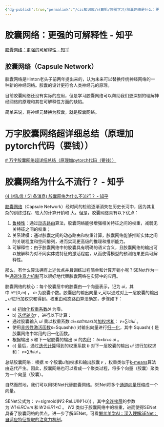 ```yaml
---
{"dg-publish":true,"permalink":"/czc知识库/计算机/坤器学习/胶囊网络是什么：更强的可解释性/","dgPassFrontmatter":true,"created":"2024-06-18T17:45:20.784+08:00","updated":"2024-12-08T12:25:39.587+08:00"}
---
```



# 胶囊网络：更强的可解释性 - 知乎
[胶囊网络：更强的可解释性 - 知乎](https://zhuanlan.zhihu.com/p/264910554)
## 胶囊网络（Capsule Network）

胶囊网络是Hinton老头子前两年提出来的，认为未来可以替换传统神经网络的一种新的神经网络。胶囊的设计更符合人类神经元的原理。

目前胶囊网络还没有实际的应用，但是学习胶囊网络可以帮助我们更深刻的理解神经网络的原理和其在可解释性方面的缺陷。

简单来说，将神经元替换为胶囊，就是胶囊网络。

# 万字胶囊网络超详细总结（原理加pytorch代码（要钱））
[# 万字胶囊网络超详细总结（原理加pytorch代码（要钱））](https://blog.csdn.net/m0_46384757/article/details/121559514)


# 胶囊网络为什么不流行？ - 知乎
[(4 封私信 / 51 条消息) 胶囊网络为什么不流行？ - 知乎](https://www.zhihu.com/question/533501088)

[胶囊网络](https://www.zhihu.com/search?q=%E8%83%B6%E5%9B%8A%E7%BD%91%E7%BB%9C&search_source=Entity&hybrid_search_source=Entity&hybrid_search_extra=%7B%22sourceType%22%3A%22answer%22%2C%22sourceId%22%3A3072437339%7D)（Capsule Network）经时间的检验逐渐消失在历史长河中，因为其复杂的训练过程、较大的计算开销和 大。但是，胶囊网络具有以下优点：

1. [鲁棒性](https://www.zhihu.com/search?q=%E9%B2%81%E6%A3%92%E6%80%A7&search_source=Entity&hybrid_search_source=Entity&hybrid_search_extra=%7B%22sourceType%22%3A%22answer%22%2C%22sourceId%22%3A3072437339%7D)：通过[动态路由](https://www.zhihu.com/search?q=%E5%8A%A8%E6%80%81%E8%B7%AF%E7%94%B1&search_source=Entity&hybrid_search_source=Entity&hybrid_search_extra=%7B%22sourceType%22%3A%22answer%22%2C%22sourceId%22%3A3072437339%7D)算法，胶囊网络能够增强相关特征之间的权重，减弱无关特征之间的权重；
2. 关系建模：通过胶囊之间的动态路由和权重计算，胶囊网络能够推断实体之间的关联程度和空间排列，进而实现更高级的推理和推断能力。
3. 可解释性：由于胶囊网络中的胶囊具有明确的语义含义，且胶囊网络的输出可以被解释为对不同实体或特征的激活程度，从而使得模型的预测结果更具可解释性。

那么，有什么算法拥有上述优点并且训练过程简单和计算开销小呢？SENet作为一种[通道注意力机制](https://www.zhihu.com/search?q=%E9%80%9A%E9%81%93%E6%B3%A8%E6%84%8F%E5%8A%9B%E6%9C%BA%E5%88%B6&search_source=Entity&hybrid_search_source=Entity&hybrid_search_extra=%7B%22sourceType%22%3A%22answer%22%2C%22sourceId%22%3A3072437339%7D)可以很好地代替胶囊网络在实际中的应用。

胶囊网络的核心：每个胶囊层中的胶囊由一个向量表示，记为 𝑢𝑖，其中 𝑖∈[0,𝑚) ， 𝑚 为胶囊个数。胶囊层的输出向量 𝑣_可以通过对上一层胶囊的输出_ 𝑢𝑖进行加权求和得到。权重由动态路由算法确定，步骤如下：

- a) [初始化权重系数](https://www.zhihu.com/search?q=%E5%88%9D%E5%A7%8B%E5%8C%96%E6%9D%83%E9%87%8D%E7%B3%BB%E6%95%B0&search_source=Entity&hybrid_search_source=Entity&hybrid_search_extra=%7B%22sourceType%22%3A%22answer%22%2C%22sourceId%22%3A3072437339%7D)𝑏𝑖 为零。
- b) [迭代轮次](https://www.zhihu.com/search?q=%E8%BF%AD%E4%BB%A3%E8%BD%AE%E6%AC%A1&search_source=Entity&hybrid_search_source=Entity&hybrid_search_extra=%7B%22sourceType%22%3A%22answer%22%2C%22sourceId%22%3A3072437339%7D)𝑟 ，进行以下计算：
- 通过胶囊输入 𝑢𝑖 乘以权重系数 𝑐𝑖=𝑠𝑜𝑓𝑡𝑚𝑎𝑥(𝑏)[加权求和](https://www.zhihu.com/search?q=%E5%8A%A0%E6%9D%83%E6%B1%82%E5%92%8C&search_source=Entity&hybrid_search_source=Entity&hybrid_search_extra=%7B%22sourceType%22%3A%22answer%22%2C%22sourceId%22%3A3072437339%7D)： 𝑣=∑𝑖𝑐𝑖𝑢𝑖 。
- 使用[非线性激活函数](https://www.zhihu.com/search?q=%E9%9D%9E%E7%BA%BF%E6%80%A7%E6%BF%80%E6%B4%BB%E5%87%BD%E6%95%B0&search_source=Entity&hybrid_search_source=Entity&hybrid_search_extra=%7B%22sourceType%22%3A%22answer%22%2C%22sourceId%22%3A3072437339%7D)𝑠=Squash(𝑣) 对输出向量进行[归一化](https://www.zhihu.com/search?q=%E5%BD%92%E4%B8%80%E5%8C%96&search_source=Entity&hybrid_search_source=Entity&hybrid_search_extra=%7B%22sourceType%22%3A%22answer%22%2C%22sourceId%22%3A3072437339%7D)，其中 Squash(⋅) 是胶囊网络中常用的归一化函数。
- 根据输出 𝑠 和下一层胶囊的输出 𝑢𝑖 的[内积](https://www.zhihu.com/search?q=%E5%86%85%E7%A7%AF&search_source=Entity&hybrid_search_source=Entity&hybrid_search_extra=%7B%22sourceType%22%3A%22answer%22%2C%22sourceId%22%3A3072437339%7D)： 𝑏𝑖=𝑏𝑖+𝑠⋅𝑢𝑖 。
- c) 最后，通过[迭代计算](https://www.zhihu.com/search?q=%E8%BF%AD%E4%BB%A3%E8%AE%A1%E7%AE%97&search_source=Entity&hybrid_search_source=Entity&hybrid_search_extra=%7B%22sourceType%22%3A%22answer%22%2C%22sourceId%22%3A3072437339%7D)得到的权重系数 𝑏 对下一层胶囊的输出 𝑢𝑖 进行加权求和： 𝑣=∑𝑖𝑏𝑖𝑢𝑖 。

总结胶囊网络：根据 𝑚 个胶囊𝑢𝑖加权求和输出胶囊 𝑣 ，权重类似于[k-means](https://www.zhihu.com/search?q=k-means&search_source=Entity&hybrid_search_source=Entity&hybrid_search_extra=%7B%22sourceType%22%3A%22answer%22%2C%22sourceId%22%3A3072437339%7D)算法由迭代产生。因此，胶囊网络也可以看成一个聚类过程，将多个向量（胶囊）聚类为一个向量（胶囊）。

自然而然地，我们可以用SENet代替胶囊网络。SENet将多个[通道向量](https://www.zhihu.com/search?q=%E9%80%9A%E9%81%93%E5%90%91%E9%87%8F&search_source=Entity&hybrid_search_source=Entity&hybrid_search_extra=%7B%22sourceType%22%3A%22answer%22%2C%22sourceId%22%3A3072437339%7D)压缩成一个向量。

SENet公式为： 𝑣=sigmoid(𝑊2⋅ReLU(𝑊1⋅𝑈)) ，其中[全连接层](https://www.zhihu.com/search?q=%E5%85%A8%E8%BF%9E%E6%8E%A5%E5%B1%82&search_source=Entity&hybrid_search_source=Entity&hybrid_search_extra=%7B%22sourceType%22%3A%22answer%22%2C%22sourceId%22%3A3072437339%7D)的参数为 𝑊1∈𝑅𝐶×𝑚 和 𝑊2∈𝑅1×𝐶 。 𝑊2 类似于胶囊网络中的权重，进而使得SENet具备了胶囊网络的优点。进一步了解SENet，可看[懒羊羊学AI：深入理解SENet：自适应特征提取的注意力机制](https://zhuanlan.zhihu.com/p/630036643)。